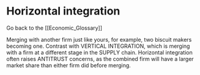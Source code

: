 # Horizontal integration

Go back to the [[Economic_Glossary]]


Merging with another firm just like yours, for example, two biscuit makers becoming one. Contrast with VERTICAL INTEGRATION, which is merging with a firm at a different stage in the SUPPLY chain. Horizontal integration often raises ANTITRUST concerns, as the combined firm will have a larger market share than either firm did before merging.

